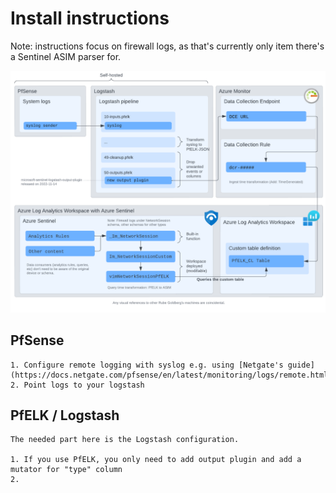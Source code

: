 # Install instructions

Note: instructions focus on firewall logs, as that's currently only item
there's a Sentinel ASIM parser for.

![architecture](pfelk-azure-sentinel-architecture2.png)

## PfSense

    1. Configure remote logging with syslog e.g. using [Netgate's guide](https://docs.netgate.com/pfsense/en/latest/monitoring/logs/remote.html)
    2. Point logs to your logstash

## PfELK / Logstash

    The needed part here is the Logstash configuration.

    1. If you use PfELK, you only need to add output plugin and add a mutator for "type" column
    2. 



